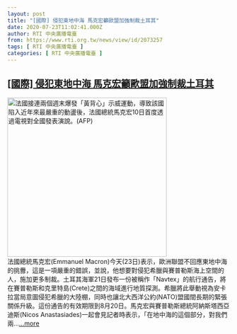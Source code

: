 ```yaml
---
layout: post
title: "[國際] 侵犯東地中海 馬克宏籲歐盟加強制裁土耳其"
date: 2020-07-23T11:02:41.000Z
author: RTI 中央廣播電臺
from: https://www.rti.org.tw/news/view/id/2073257
tags: [ RTI 中央廣播電臺 ]
categories: [ RTI 中央廣播電臺 ]
---
```

<!--1595502161000-->
[[國際] 侵犯東地中海 馬克宏籲歐盟加強制裁土耳其](https://www.rti.org.tw/news/view/id/2073257)
------

<div>
<img src="https://static.rti.org.tw/assets/thumbnails/2018/12/11/cfc0260ca1bc5db16d0c34cd7d9aa470.jpg" width="360" alt="法國接連兩個週末爆發「黃背心」示威運動，導致該國陷入近年來最嚴重的動盪後，法國總統馬克宏10日首度透過電視對全國發表演說。(AFP)" title="法國接連兩個週末爆發「黃背心」示威運動，導致該國陷入近年來最嚴重的動盪後，法國總統馬克宏10日首度透過電視對全國發表演說。(AFP)"><br>法國總統馬克宏(Emmanuel Macron)今天(23日)表示，歐洲聯盟不回應東地中海的挑釁，這是一項嚴重的錯誤，並說，他想要對侵犯希臘與賽普勒斯海上空間的人，施加更多制裁。土耳其海軍21日發布一份被稱作「Navtex」的航行通告，將在賽普勒斯和克里特島(Crete)之間的海域進行地質探測。希臘將此舉動視為安卡拉當局意圖侵犯希臘的大陸棚，同時也讓北大西洋公約(NATO)盟國間長期的緊張關係升級。這份通告的有效期限到8月20日。馬克宏與賽普勒斯總統阿納斯塔西亞迪斯(Nicos Anastasiades)一起會見記者時表示，「在地中海的這個部分，對我們兩...<a target="_blank" href="https://www.rti.org.tw/news/view/id/2073257">...more</a>
</div>
